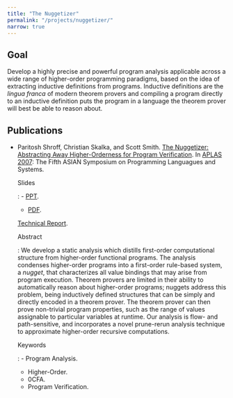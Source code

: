 ```yaml
---
title: "The Nuggetizer"
permalink: "/projects/nuggetizer/"
narrow: true
---
```


Goal
----

Develop a highly precise and powerful program analysis applicable across a wide
range of higher-order programming paradigms, based on the idea of extracting
inductive definitions from programs. Inductive definitions are the _lingua
franca_ of modern theorem provers and compiling a program directly to an
inductive definition puts the program in a language the theorem prover will best
be able to reason about.

Publications
------------



- Paritosh Shroff, Christian Skalka, and Scott
  Smith. [The Nuggetizer: Abstracting Away Higher-Orderness for Program Verification](/projects/nuggetizer/papers/the-nuggetizer-abstracting-away-higher-orderness-for-program-verification.pdf). In
  [APLAS 2007](http://flint.cs.yale.edu/aplas2007/): The Fifth ASIAN Symposium
  on Programming Languagues and Systems.

  Slides

  : - [PPT](/projects/nuggetizer/slides/the-nuggetizer-abstracting-away-higher-orderness-for-program-verification-slides.ppt).
    - [PDF](/projects/nuggetizer/slides/the-nuggetizer-abstracting-away-higher-orderness-for-program-verification-slides.pdf).

  [Technical Report](/projects/nuggetizer/technical-reports/the-nuggetizer-abstracting-away-higher-orderness-for-program-verification-technical-report.pdf).

  Abstract

  : We develop a static analysis which distills first-order computational
    structure from higher-order functional programs. The analysis condenses
    higher-order programs into a first-order rule-based system, a _nugget_, that
    characterizes all value bindings that may arise from program
    execution. Theorem provers are limited in their ability to automatically
    reason about higher-order programs; nuggets address this problem, being
    inductively defined structures that can be simply and directly encoded in a
    theorem prover. The theorem prover can then prove non-trivial program
    properties, such as the range of values assignable to particular variables
    at runtime. Our analysis is flow- and path-sensitive, and incorporates a
    novel prune-rerun analysis technique to approximate higher-order recursive
    computations.

  Keywords

  : - Program Analysis.
    - Higher-Order.
    - 0CFA.
    - Program Verification.
